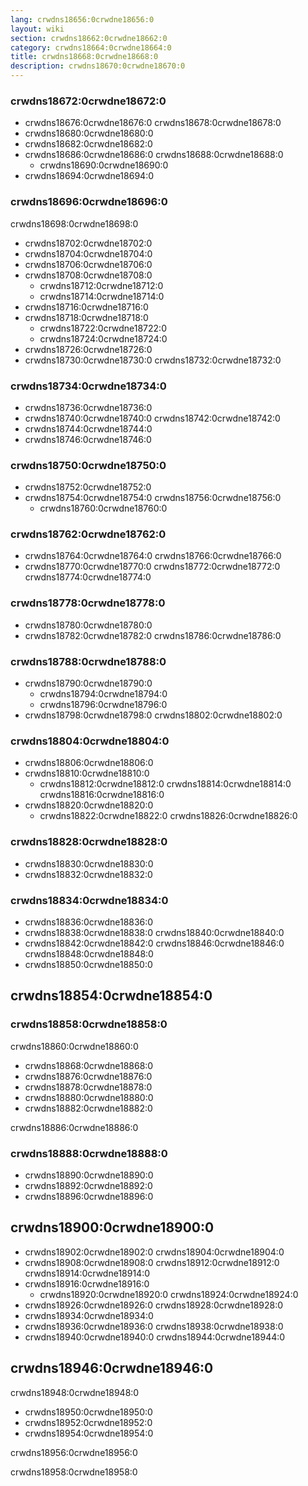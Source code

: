 ```yaml
---
lang: crwdns18656:0crwdne18656:0
layout: wiki
section: crwdns18662:0crwdne18662:0
category: crwdns18664:0crwdne18664:0
title: crwdns18668:0crwdne18668:0
description: crwdns18670:0crwdne18670:0
---
```


### crwdns18672:0crwdne18672:0

- crwdns18676:0crwdne18676:0 crwdns18678:0crwdne18678:0
- crwdns18680:0crwdne18680:0
- crwdns18682:0crwdne18682:0
- crwdns18686:0crwdne18686:0 crwdns18688:0crwdne18688:0
     - crwdns18690:0crwdne18690:0
- crwdns18694:0crwdne18694:0


### crwdns18696:0crwdne18696:0

crwdns18698:0crwdne18698:0
- crwdns18702:0crwdne18702:0
- crwdns18704:0crwdne18704:0
- crwdns18706:0crwdne18706:0
- crwdns18708:0crwdne18708:0
   - crwdns18712:0crwdne18712:0
   - crwdns18714:0crwdne18714:0
- crwdns18716:0crwdne18716:0
- crwdns18718:0crwdne18718:0
     - crwdns18722:0crwdne18722:0
     - crwdns18724:0crwdne18724:0
- crwdns18726:0crwdne18726:0
- crwdns18730:0crwdne18730:0 crwdns18732:0crwdne18732:0


### crwdns18734:0crwdne18734:0

- crwdns18736:0crwdne18736:0
- crwdns18740:0crwdne18740:0 crwdns18742:0crwdne18742:0
- crwdns18744:0crwdne18744:0
- crwdns18746:0crwdne18746:0


### crwdns18750:0crwdne18750:0

- crwdns18752:0crwdne18752:0
- crwdns18754:0crwdne18754:0 crwdns18756:0crwdne18756:0
   - crwdns18760:0crwdne18760:0


### crwdns18762:0crwdne18762:0

- crwdns18764:0crwdne18764:0 crwdns18766:0crwdne18766:0
- crwdns18770:0crwdne18770:0 crwdns18772:0crwdne18772:0 crwdns18774:0crwdne18774:0

### crwdns18778:0crwdne18778:0

- crwdns18780:0crwdne18780:0
- crwdns18782:0crwdne18782:0 crwdns18786:0crwdne18786:0

### crwdns18788:0crwdne18788:0

- crwdns18790:0crwdne18790:0
  - crwdns18794:0crwdne18794:0
  - crwdns18796:0crwdne18796:0
- crwdns18798:0crwdne18798:0 crwdns18802:0crwdne18802:0


### crwdns18804:0crwdne18804:0

- crwdns18806:0crwdne18806:0
- crwdns18810:0crwdne18810:0
   - crwdns18812:0crwdne18812:0 crwdns18814:0crwdne18814:0 crwdns18816:0crwdne18816:0
- crwdns18820:0crwdne18820:0
   - crwdns18822:0crwdne18822:0 crwdns18826:0crwdne18826:0

### crwdns18828:0crwdne18828:0

- crwdns18830:0crwdne18830:0
- crwdns18832:0crwdne18832:0


### crwdns18834:0crwdne18834:0

- crwdns18836:0crwdne18836:0
- crwdns18838:0crwdne18838:0 crwdns18840:0crwdne18840:0
- crwdns18842:0crwdne18842:0 crwdns18846:0crwdne18846:0 crwdns18848:0crwdne18848:0
- crwdns18850:0crwdne18850:0


## crwdns18854:0crwdne18854:0

### crwdns18858:0crwdne18858:0

crwdns18860:0crwdne18860:0
- crwdns18868:0crwdne18868:0
- crwdns18876:0crwdne18876:0
- crwdns18878:0crwdne18878:0
- crwdns18880:0crwdne18880:0
- crwdns18882:0crwdne18882:0

crwdns18886:0crwdne18886:0

### crwdns18888:0crwdne18888:0

- crwdns18890:0crwdne18890:0
- crwdns18892:0crwdne18892:0
- crwdns18896:0crwdne18896:0

## crwdns18900:0crwdne18900:0

- crwdns18902:0crwdne18902:0 crwdns18904:0crwdne18904:0
- crwdns18908:0crwdne18908:0 crwdns18912:0crwdne18912:0 crwdns18914:0crwdne18914:0
- crwdns18916:0crwdne18916:0
   - crwdns18920:0crwdne18920:0 crwdns18924:0crwdne18924:0
- crwdns18926:0crwdne18926:0 crwdns18928:0crwdne18928:0
 - crwdns18934:0crwdne18934:0
 - crwdns18936:0crwdne18936:0 crwdns18938:0crwdne18938:0
- crwdns18940:0crwdne18940:0 crwdns18944:0crwdne18944:0


## crwdns18946:0crwdne18946:0

crwdns18948:0crwdne18948:0
- crwdns18950:0crwdne18950:0
- crwdns18952:0crwdne18952:0
- crwdns18954:0crwdne18954:0

crwdns18956:0crwdne18956:0

crwdns18958:0crwdne18958:0
